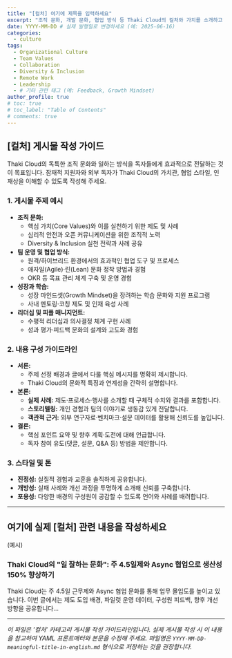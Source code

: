 ```yaml
---
title: "[컬처] 여기에 제목을 입력하세요"
excerpt: "조직 문화, 개발 문화, 협업 방식 등 Thaki Cloud의 컬처와 가치를 소개하고 공유하는 글"
date: YYYY-MM-DD # 실제 발행일로 변경하세요 (예: 2025-06-16)
categories:
  - culture
tags:
  - Organizational Culture
  - Team Values
  - Collaboration
  - Diversity & Inclusion
  - Remote Work
  - Leadership
  - # 기타 관련 태그 (예: Feedback, Growth Mindset)
author_profile: true
# toc: true
# toc_label: "Table of Contents"
# comments: true
---
```


## [컬처] 게시물 작성 가이드

Thaki Cloud의 독특한 조직 문화와 일하는 방식을 독자들에게 효과적으로 전달하는 것이 목표입니다. 잠재적 지원자와 외부 독자가 Thaki Cloud의 가치관, 협업 스타일, 인재상을 이해할 수 있도록 작성해 주세요.

### 1. 게시물 주제 예시

* **조직 문화:**
  * 핵심 가치(Core Values)와 이를 실천하기 위한 제도 및 사례
  * 심리적 안전과 오픈 커뮤니케이션을 위한 조직적 노력
  * Diversity & Inclusion 실천 전략과 사례 공유
* **팀 운영 및 협업 방식:**
  * 원격/하이브리드 환경에서의 효과적인 협업 도구 및 프로세스
  * 애자일(Agile)·린(Lean) 문화 정착 방법과 경험
  * OKR 등 목표 관리 체계 구축 및 운영 경험
* **성장과 학습:**
  * 성장 마인드셋(Growth Mindset)을 장려하는 학습 문화와 지원 프로그램
  * 사내 멘토링·코칭 제도 및 인재 육성 사례
* **리더십 및 피플 매니지먼트:**
  * 수평적 리더십과 의사결정 체계 구현 사례
  * 성과 평가·피드백 문화의 설계와 고도화 경험

### 2. 내용 구성 가이드라인

* **서론:**
  * 주제 선정 배경과 글에서 다룰 핵심 메시지를 명확히 제시합니다.
  * Thaki Cloud의 문화적 특징과 연계성을 간략히 설명합니다.
* **본론:**
  * **실제 사례:** 제도·프로세스·행사를 소개할 때 구체적 수치와 결과를 포함합니다.
  * **스토리텔링:** 개인 경험과 팀의 이야기로 생동감 있게 전달합니다.
  * **객관적 근거:** 외부 연구자료·벤치마크·설문 데이터를 활용해 신뢰도를 높입니다.
* **결론:**
  * 핵심 포인트 요약 및 향후 계획·도전에 대해 언급합니다.
  * 독자 참여 유도(댓글, 설문, Q&A 등) 방법을 제안합니다.

### 3. 스타일 및 톤

* **진정성:** 실질적 경험과 교훈을 솔직하게 공유합니다.
* **개방성:** 실패 사례와 개선 과정을 투명하게 소개해 신뢰를 구축합니다.
* **포용성:** 다양한 배경의 구성원이 공감할 수 있도록 언어와 사례를 배려합니다.

---

## 여기에 실제 [컬처] 관련 내용을 작성하세요

(예시)

### Thaki Cloud의 "일 잘하는 문화": 주 4.5일제와 Async 협업으로 생산성 150% 향상하기

Thaki Cloud는 주 4.5일 근무제와 Async 협업 문화를 통해 업무 몰입도를 높이고 있습니다. 이번 글에서는 제도 도입 배경, 파일럿 운영 데이터, 구성원 피드백, 향후 개선 방향을 공유합니다...

---

_이 파일은 '컬처' 카테고리 게시물 작성 가이드라인입니다. 실제 게시물 작성 시 이 내용을 참고하여 YAML 프론트매터와 본문을 수정해 주세요. 파일명은 `YYYY-MM-DD-meaningful-title-in-english.md` 형식으로 저장하는 것을 권장합니다._
